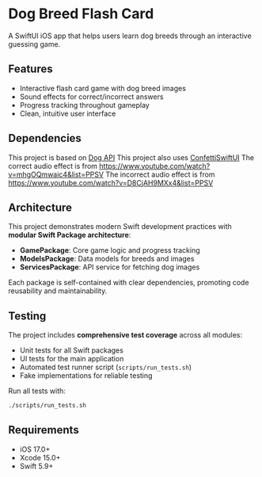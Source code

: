 # Dog Breed Flash Card

A SwiftUI iOS app that helps users learn dog breeds through an interactive guessing game.

## Features

- Interactive flash card game with dog breed images
- Sound effects for correct/incorrect answers
- Progress tracking throughout gameplay
- Clean, intuitive user interface

## Dependencies
This project is based on [Dog API](https://dog.ceo/dog-api/documentation)
This project also uses [ConfettiSwiftUI](https://github.com/simibac/ConfettiSwiftUI)
The correct audio effect is from https://www.youtube.com/watch?v=mhgOQmwaic4&list=PPSV
The incorrect audio effect is from https://www.youtube.com/watch?v=D8CjAH9MXx4&list=PPSV

## Architecture

This project demonstrates modern Swift development practices with **modular Swift Package architecture**:

- **GamePackage**: Core game logic and progress tracking
- **ModelsPackage**: Data models for breeds and images  
- **ServicesPackage**: API service for fetching dog images

Each package is self-contained with clear dependencies, promoting code reusability and maintainability.

## Testing

The project includes **comprehensive test coverage** across all modules:

- Unit tests for all Swift packages
- UI tests for the main application
- Automated test runner script (`scripts/run_tests.sh`)
- Fake implementations for reliable testing

Run all tests with:
```bash
./scripts/run_tests.sh
```

## Requirements

- iOS 17.0+
- Xcode 15.0+
- Swift 5.9+